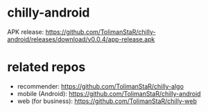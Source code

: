 # chilly-android

APK release: https://github.com/TolimanStaR/chilly-android/releases/download/v0.0.4/app-release.apk

# related repos

- recommender: https://github.com/TolimanStaR/chilly-algo
- mobile (Android): https://github.com/TolimanStaR/chilly-android
- web (for business): https://github.com/TolimanStaR/chilly-web
